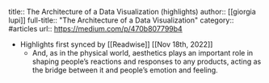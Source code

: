 title:: The Architecture of a Data Visualization (highlights)
author:: [[giorgia lupi]]
full-title:: "The Architecture of a Data Visualization"
category:: #articles
url:: https://medium.com/p/470b807799b4

- Highlights first synced by [[Readwise]] [[Nov 18th, 2022]]
	- And, as in the physical world, aesthetics plays an important role in shaping people’s reactions and responses to any products, acting as the bridge between it and people’s emotion and feeling.